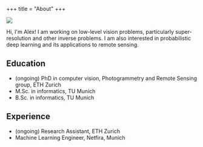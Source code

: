 +++
title = "About"
+++

![](/images/avatar.png#avatar-about)

Hi, I'm Alex! I am working on low-level vision problems, particularly super-resolution and other inverse problems. I am also interested in probabilistic deep learning and its applications to remote sensing.

## Education

* (ongoing) PhD in computer vision, Photogrammetry and Remote Sensing group, ETH Zurich
* M.Sc. in informatics, TU Munich 
* B.Sc. in informatics, TU Munich 


## Experience

* (ongoing) Research Assistant, ETH Zurich
* Machine Learning Engineer, Netfira, Munich